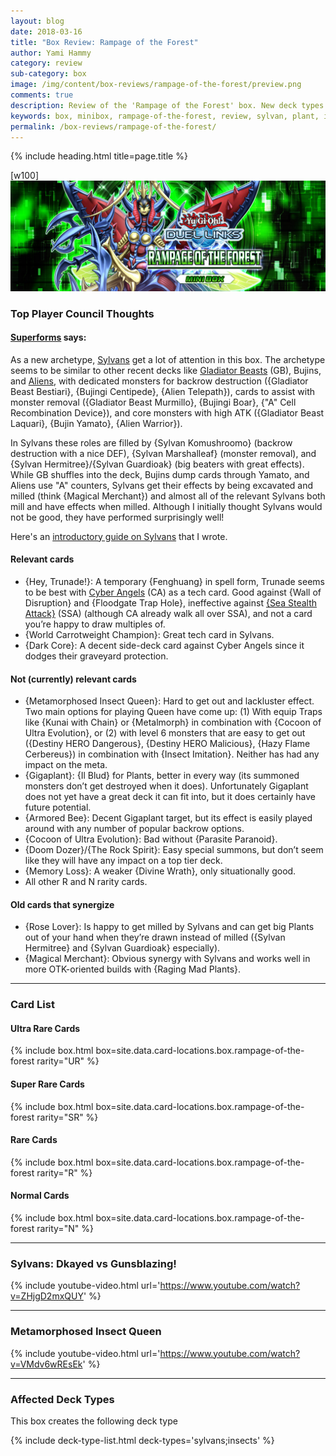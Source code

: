 ```yaml
---
layout: blog
date: 2018-03-16
title: "Box Review: Rampage of the Forest"
author: Yami Hammy
category: review
sub-category: box
image: /img/content/box-reviews/rampage-of-the-forest/preview.png
comments: true
description: Review of the 'Rampage of the Forest' box. New deck types included with this box are Sylvans as well as insect and plant support.
keywords: box, minibox, rampage-of-the-forest, review, sylvan, plant, insect
permalink: /box-reviews/rampage-of-the-forest/
---
```


{% include heading.html title=page.title %}

[w100]
![banner](/img/content/box-reviews/rampage-of-the-forest/banner.jpg)

### Top Player Council Thoughts

#### **[Superforms](/authors/superforms/)** says: 

As a new archetype, [Sylvans](/tier-list/sylvans/) get a lot of attention in this box. The archetype seems to be similar to other recent decks like [Gladiator Beasts](/guides/deck-types/gladiator-beasts-guide-by-brenduke/) (GB), Bujins, and [Aliens](/guides/deck-types/aliens-guide-by-celestial/), with dedicated monsters for backrow destruction ({Gladiator Beast Bestiari}, {Bujingi Centipede}, {Alien Telepath}), cards to assist with monster removal ({Gladiator Beast Murmillo}, {Bujingi Boar}, {"A" Cell Recombination Device}), and core monsters with high ATK ({Gladiator Beast Laquari}, {Bujin Yamato}, {Alien Warrior}). 

In Sylvans these roles are filled by {Sylvan Komushroomo} (backrow destruction with a nice DEF), {Sylvan Marshalleaf} (monster removal), and {Sylvan Hermitree}/{Sylvan Guardioak} (big beaters with great effects). While GB shuffles into the deck, Bujins dump cards through Yamato, and Aliens use "A" counters, Sylvans get their effects by being excavated and milled (think {Magical Merchant}) and almost all of the relevant Sylvans both mill and have effects when milled. Although I initially thought Sylvans would not be good, they have performed surprisingly well! 

Here's an [introductory guide on Sylvans](https://drive.google.com/file/d/1ZeE6aTrGjm1fLIqd8gy0umplHR11-s1P/view) that I wrote.

#### Relevant cards
- {Hey, Trunade!}: A temporary {Fenghuang} in spell form, Trunade seems to be best with [Cyber Angels](/guides/deck-types/the-cyber-angels-guide-by-negative1/) (CA) as a tech card. Good against {Wall of Disruption} and {Floodgate Trap Hole}, ineffective against [{Sea Stealth Attack}](/guides/deck-types/sea-stealth-attack-guide-by-builttotilt/) (SSA) (although CA already walk all over SSA), and not a card you’re happy to draw multiples of.
- {World Carrotweight Champion}: Great tech card in Sylvans.
- {Dark Core}: A decent side-deck card against Cyber Angels since it dodges their graveyard protection.

#### Not (currently) relevant cards
- {Metamorphosed Insect Queen}: Hard to get out and lackluster effect. Two main options for playing Queen have come up: (1) With equip Traps like {Kunai with Chain} or {Metalmorph} in combination with {Cocoon of Ultra Evolution}, or (2) with level 6 monsters that are easy to get out ({Destiny HERO Dangerous}, {Destiny HERO Malicious}, {Hazy Flame Cerbereus}) in combination with {Insect Imitation}. Neither has had any impact on the meta.
- {Gigaplant}: {Il Blud} for Plants, better in every way (its summoned monsters don’t get destroyed when it does). Unfortunately Gigaplant does not yet have a great deck it can fit into, but it does certainly have future potential.
- {Armored Bee}: Decent Gigaplant target, but its effect is easily played around with any number of popular backrow options.
- {Cocoon of Ultra Evolution}: Bad without {Parasite Paranoid}.
- {Doom Dozer}/{The Rock Spirit}: Easy special summons, but don’t seem like they will have any impact on a top tier deck.
- {Memory Loss}: A weaker {Divine Wrath}, only situationally good.
- All other R and N rarity cards. 

#### Old cards that synergize
- {Rose Lover}: Is happy to get milled by Sylvans and can get big Plants out of your hand when they’re drawn instead of milled ({Sylvan Hermitree} and {Sylvan Guardioak} especially).
- {Magical Merchant}: Obvious synergy with Sylvans and works well in more OTK-oriented builds with {Raging Mad Plants}.

---

### Card List

#### Ultra Rare Cards

{% include box.html box=site.data.card-locations.box.rampage-of-the-forest rarity="UR" %}

#### Super Rare Cards

{% include box.html box=site.data.card-locations.box.rampage-of-the-forest rarity="SR" %}

#### Rare Cards

{% include box.html box=site.data.card-locations.box.rampage-of-the-forest rarity="R" %}

#### Normal Cards

{% include box.html box=site.data.card-locations.box.rampage-of-the-forest rarity="N" %}

---

### Sylvans: Dkayed vs Gunsblazing! 

{% include youtube-video.html url='https://www.youtube.com/watch?v=ZHjgD2mxQUY' %}

---

### Metamorphosed Insect Queen

{% include youtube-video.html url='https://www.youtube.com/watch?v=VMdv6wREsEk' %}
 
---

### Affected Deck Types
This box creates the following deck type

{% include deck-type-list.html deck-types='sylvans;insects' %} 